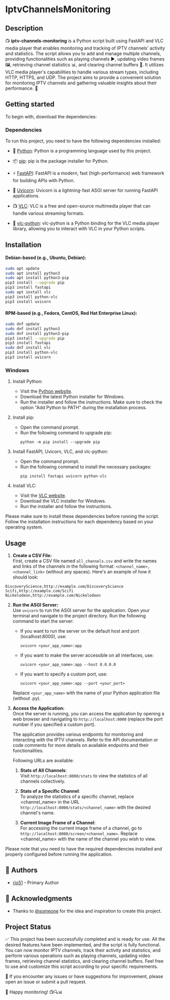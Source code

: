 # IptvChannelsMonitoring

## Description

📺 **iptv-channels-monitoring** is a Python script built using FastAPI and VLC media player that enables monitoring and tracking of IPTV channels' activity and statistics. The script allows you to add and manage multiple channels, providing functionalities such as playing channels ▶️, updating video frames 🖼️, retrieving channel statistics 📊, and clearing channel buffers 🧹. It utilizes VLC media player's capabilities to handle various stream types, including HTTP, HTTPS, and UDP. The project aims to provide a convenient solution for monitoring IPTV channels and gathering valuable insights about their performance. 🚀

## Getting started

To begin with, download the dependencies:

### Dependencies

To run this project, you need to have the following dependencies installed:

- 🐍 [Python](https://www.python.org/downloads/): Python is a programming language used by this project.

- 📦 [pip](https://pip.pypa.io/en/stable/): pip is the package installer for Python.

- ⚡️ [FastAPI](https://fastapi.tiangolo.com/): FastAPI is a modern, fast (high-performance) web framework for building APIs with Python.

- 🦄 [Uvicorn](https://www.uvicorn.org/): Uvicorn is a lightning-fast ASGI server for running FastAPI applications.

- 📺 [VLC](https://www.videolan.org/vlc/index.html): VLC is a free and open-source multimedia player that can handle various streaming formats.

- 🐍 [vlc-python](https://pypi.org/project/python-vlc/): vlc-python is a Python binding for the VLC media player library, allowing you to interact with VLC in your Python scripts.


## Installation

#### Debian-based (e.g., Ubuntu, Debian):
```bash
sudo apt update
sudo apt install python3
sudo apt install python3-pip
pip3 install --upgrade pip
pip3 install fastapi
sudo apt install vlc
pip3 install python-vlc
pip3 install uvicorn
```
 
#### RPM-based (e.g., Fedora, CentOS, Red Hat Enterprise Linux):
```bash
sudo dnf update
sudo dnf install python3
sudo dnf install python3-pip
pip3 install --upgrade pip
pip3 install fastapi
sudo dnf install vlc
pip3 install python-vlc
pip3 install uvicorn
```

### Windows
1. Install Python:
   - Visit the [Python website](https://www.python.org/downloads/).
   - Download the latest Python installer for Windows.
   - Run the installer and follow the instructions. Make sure to check the option "Add Python to PATH" during the installation process.

2. Install pip:
   - Open the command prompt.
   - Run the following command to upgrade pip:
     ```
     python -m pip install --upgrade pip
     ```

3. Install FastAPI, Uvicorn, VLC, and vlc-python:
   - Open the command prompt.
   - Run the following command to install the necessary packages:
     ```
     pip install fastapi uvicorn python-vlc
     ```

4. Install VLC:
   - Visit the [VLC website](https://www.videolan.org/vlc/index.html).
   - Download the VLC installer for Windows.
   - Run the installer and follow the instructions.


Please make sure to install these dependencies before running the script. Follow the installation instructions for each dependency based on your operating system.





## Usage

1. **Create a CSV File:**  
   First, create a CSV file named `all_channels.csv` and write the names and links of the channels in the following format: `<channel_name>,<channel_link>` (without any spaces). Here's an example of how it should look:
```csv
DiscoveryScience,http://example.com/DiscoveryScience
Scifi,http://example.com/Scifi
Nickelodeon,http://example.com/Nickelodeon
```


2. **Run the ASGI Server:**  
   Use `uvicorn` to run the ASGI server for the application. Open your terminal and navigate to the project directory. 
    Run the following command to start the server:
   - If you want to run the server on the default host and port (localhost:8000), use:
     ```
     uvicorn <your_app_name>:app
     ```

   - If you want to make the server accessible on all interfaces, use:
     ```
     uvicorn <your_app_name>:app --host 0.0.0.0
     ```
   
   - If you want to specify a custom port, use:
     ```
     uvicorn <your_app_name>:app --port <your_port>
     ```

   Replace `<your_app_name>` with the name of your Python application file (without .py).

3. **Access the Application:**  
   Once the server is running, you can access the application by opening a web browser and navigating to `http://localhost:8000`   (replace the port number if you specified a custom port).

   The application provides various endpoints for monitoring and interacting with the IPTV channels. Refer to the API documentation or code comments for more details on available endpoints and their functionalities.

   Following URLs are available:  

   1. **Stats of All Channels**:  
   Visit `http://localhost:8000/stats` to view the statistics of all channels collectively.

   2. **Stats of a Specific Channel**:  
   To analyze the statistics of a specific channel, replace <channel_name> in the URL `http://localhost:8000/stats/<channel_name>` with the desired channel's name.

   3. **Current Image Frame of a Channel**:  
   For accessing the current image frame of a channel, go to `http://localhost:8000/screen/<channel_name>`. Replace <channel_name> with the name of the channel you wish to view.


Please note that you need to have the required dependencies installed and properly configured before running the application.




## 👥 Authors

- [rio51](https://github.com/rio51) - Primary Author

## 🙏 Acknowledgments

- Thanks to [@someone](https://github.com/someone) for the idea and inspiration to create this project.


## Project Status

✅ This project has been successfully completed and is ready for use. All the desired features have been implemented, and the script is fully functional. You can now monitor IPTV channels, track their activity and statistics, and perform various operations such as playing channels, updating video frames, retrieving channel statistics, and clearing channel buffers. Feel free to use and customize this script according to your specific requirements.

🐛 If you encounter any issues or have suggestions for improvement, please open an issue or submit a pull request.

🎉 Happy monitoring! 📺🔍📊

